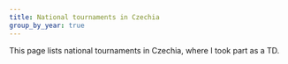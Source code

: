 ```yaml
---
title: National tournaments in Czechia
group_by_year: true
---
```


This page lists national tournaments in Czechia, where I took part as a TD.